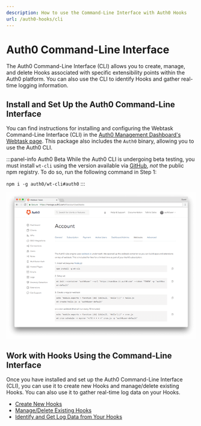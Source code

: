```yaml
---
description: How to use the Command-Line Interface with Auth0 Hooks
url: /auth0-hooks/cli
---
```


# Auth0 Command-Line Interface

The Auth0 Command-Line Interface (CLI) allows you to create, manage, and delete Hooks associated with specific extensibility points within the Auth0 platform. You can also use the CLI to identify Hooks and gather real-time logging information.

## Install and Set Up the Auth0 Command-Line Interface

You can find instructions for installing and configuring the Webtask Command-Line Interface (CLI) in the [Auth0 Management Dashboard's Webtask page](${manage_url}/#/account/webtasks). This package also includes the `Auth0` binary, allowing you to use the Auth0 CLI.

:::panel-info Auth0 Beta
While the Auth0 CLI is undergoing beta testing, you must install `wt-cli` using the version available via [GitHub](https://github.com/auth0/wt-cli), *not* the public npm registry. To do so, run the following command in Step 1:

`npm i -g auth0/wt-cli#auth0`
:::

![Install Webtasks Instructions](/media/articles/auth0-hooks/mgmt-dashboard-webtasks.png)

## Work with Hooks Using the Command-Line Interface

Once you have installed and set up the Auth0 Command-Line Interface (CLI), you can use it to create new Hooks and manage/delete existing Hooks. You can also use it to gather real-time log data on your Hooks.

* [Create New Hooks](/auth0-hooks/cli/working-with-hooks#create-a-new-hook)
* [Manage/Delete Existing Hooks](/auth0-hooks/cli/working-with-hooks#manage-existing-hooks)
* [Identify and Get Log Data from Your Hooks](/auth0-hooks/cli/working-with-hooks#gather-information-about-your-hooks)
